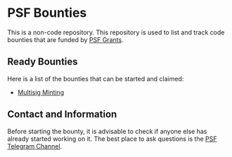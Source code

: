 # PSF Bounties

This is a non-code repository. This repository is used to list and track code bounties that are funded by [PSF Grants](https://psfoundation.cash/grants/).

## Ready Bounties

Here is a list of the bounties that can be started and claimed:

- [Multisig Minting](./bounties/active/multisig-minting.md)

## Contact and Information

Before starting the bounty, it is advisable to check if anyone else has already started working on it.
The best place to ask questions is the [PSF Telegram Channel](https://t.me/permissionless_software).
